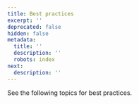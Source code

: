 ```yaml
---
title: Best practices
excerpt: ''
deprecated: false
hidden: false
metadata:
  title: ''
  description: ''
  robots: index
next:
  description: ''
---
```

See the following topics for best practices.